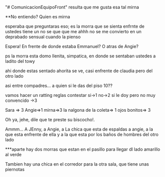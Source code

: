 "# ComunicacionEquipoFront" 
resulta que me gusta esa tal mirna
 

 **No entiendo?
 Quien es mirna

 esperaba que preguntaras eso; es la morra que se sienta enfrnte de ustedes
 tiene un no se que que me ahhh no se me convierto en un deprabado sensual cuando la pienso

 Espera! En frente de donde estaba Emmanuel?
 O atras de Angie?

 ps la morra esta domo llenita, simpatica, en donde se sentaban ustedes a ladito del towy

 ahi donde estas sentado ahorita se ve, casi enfrente de claudia pero del otro lado


asi entre compadres... a quien si le das del piso 10??


vamos hacer un ratting 
reglas contestar 
si->1 
no->2
si le doy pero no muy convencido ->3


Sara => 3
Angie=>1
mirna=>3
la nalgona de la coleta=> 1
ojos bonitos=> 3

Oh ya, jehe, dile que te preste su biscocho!.

Ammm... A JEnny, a Angie, a La chica que esta de espaldas a angie, a la que esta enfrente de ella y a la que esta por los baños de hombres del otro lado 

***aparte hay dos morras que estan en el pasillo para llegar dl lado amarillo al verde

Tambien hay una chica en el corredor para la otra sala, que tiene unas piernotas 
